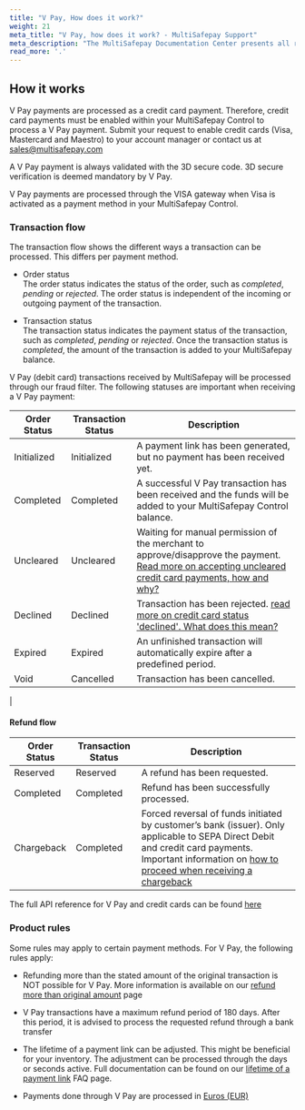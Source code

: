 ```yaml
---
title: "V Pay, How does it work?"
weight: 21
meta_title: "V Pay, how does it work? - MultiSafepay Support"
meta_description: "The MultiSafepay Documentation Center presents all relevant information about our Plugins and API. You can also find support pages for Payment Methods, Tools and General Questions as well as the contact details of our Support and Integration Teams."
read_more: '.'
---
```

## How it works
V Pay payments are processed as a credit card payment. Therefore, credit card payments must be enabled within your MultiSafepay Control to process a V Pay payment. Submit your request to enable credit cards (Visa, Mastercard and Maestro) to your account manager or contact us at <sales@multisafepay.com>

A V Pay payment is always validated with the 3D secure code. 3D secure verification is deemed mandatory by V Pay.

V Pay payments are processed through the VISA gateway when Visa is activated as a payment method in your MultiSafepay Control.

### Transaction flow
The transaction flow shows the different ways a transaction can be processed. This differs per payment method.

* Order status      
The order status indicates the status of the order, such as _completed_, _pending_ or _rejected_. The order status is independent of the incoming or outgoing payment of the transaction.

* Transaction status       
The transaction status indicates the payment status of the transaction, such as _completed_, _pending_ or _rejected_. Once the transaction status is _completed_, the amount of the transaction is added to your MultiSafepay balance.

V Pay (debit card) transactions received by MultiSafepay will be processed through our fraud filter. The following statuses are important when receiving a V Pay payment:

| Order Status                      | Transaction Status      | Description |
|--------------------------------|-----------|-----------------------------------------------------------------------------------------|
| Initialized | Initialized | A payment link has been generated, but no payment has been received yet. | 
| Completed   | Completed   | A successful V Pay transaction has been received and the funds will be added to your MultiSafepay Control balance.   | 
| Uncleared   | Uncleared   |  Waiting for manual permission of the merchant to approve/disapprove the payment. [Read more on accepting uncleared credit card payments, how and why?](/faq/risk-and-fraud/how-to-accept-an-uncleared-transaction/)
| Declined    | Declined    | Transaction has been rejected. [read more on credit card status 'declined'. What does this mean?](/payment-methods/credit-and-debit-cards/american-express/american-express-status-what-does-this-mean-/) | 
| Expired     | Expired     | An unfinished transaction will automatically expire after a predefined period.  | 
| Void        | Cancelled    | Transaction has been cancelled.   | 
| 


#### Refund flow 

| Order Status                      | Transaction Status      | Description |
|--------------------------------|-----------|-----------------------------------------------------------------------------------------|
| Reserved       | Reserved    | A refund has been requested. | 
| Completed      | Completed   | Refund has been successfully processed.  | 
| Chargeback     | Completed   | Forced reversal of funds initiated by customer’s bank (issuer). Only applicable to SEPA Direct Debit and credit card payments. Important information on [how to proceed when receiving a chargeback](/faq/chargebacks/what-is-a-chargeback/)              |


The full API reference for V Pay and credit cards can be found [here](/api/#credit-cards)

### Product rules
Some rules may apply to certain payment methods. For V Pay, the following rules apply:

* Refunding more than the stated amount of the original transaction is NOT possible for V Pay. More information is available on our [refund more than original amount](/faq/finance/refund-more-than-original-amount/) page

* V Pay transactions have a maximum refund period of 180 days. After this period, it is advised to process the requested refund through a bank transfer

* The lifetime of a payment link can be adjusted. This might be beneficial for your inventory. The adjustment can be processed through the days or seconds active. Full documentation can be found on our [lifetime of a payment link](/faq/api/lifetime-of-a-payment-link/) FAQ page.

* Payments done through V Pay are processed in [Euros (EUR)](/faq/general/which-currencies-are-supported-by-multisafepay/)
